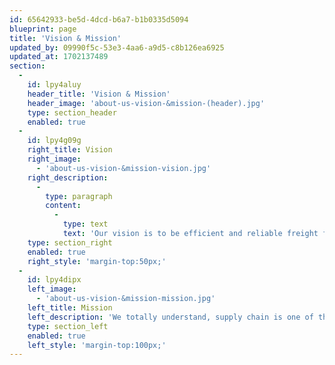```yaml
---
id: 65642933-be5d-4dcd-b6a7-b1b0335d5094
blueprint: page
title: 'Vision & Mission'
updated_by: 09990f5c-53e3-4aa6-a9d5-c8b126ea6925
updated_at: 1702137489
section:
  -
    id: lpy4aluy
    header_title: 'Vision & Mission'
    header_image: 'about-us-vision-&mission-(header).jpg'
    type: section_header
    enabled: true
  -
    id: lpy4g09g
    right_title: Vision
    right_image:
      - 'about-us-vision-&mission-vision.jpg'
    right_description:
      -
        type: paragraph
        content:
          -
            type: text
            text: 'Our vision is to be efficient and reliable freight forwarding company which services exceed our clients'' expectations, with a strong focus sustainability, and strategic partnerships.'
    type: section_right
    enabled: true
    right_style: 'margin-top:50px;'
  -
    id: lpy4dipx
    left_image:
      - 'about-us-vision-&mission-mission.jpg'
    left_title: Mission
    left_description: 'We totally understand, supply chain is one of the most important aspects to support our customer’s business growth. We strive and keep it as our priority to create a seamless and interconnected supply chain network, driving growth and delivering value to our customers.'
    type: section_left
    enabled: true
    left_style: 'margin-top:100px;'
---
```

